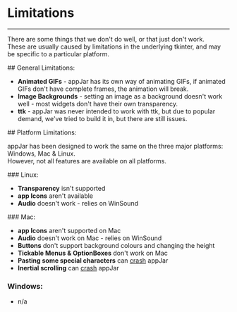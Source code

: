 # Limitations
---

There are some things that we don't do well, or that just don't work.  
These are usually caused by limitations in the underlying tkinter, and may be specific to a particular platform.  

## General Limitations:
 * **Animated GIFs** - appJar has its own way of animating GIFs, if animated GIFs don't have complete frames, the animation will break.    
 * **Image Backgrounds** - setting an image as a background doesn't work well - most widgets don't have their own transparency.  
 * **ttk** - appJar was never intended to work with ttk, but due to popular demand, we've tried to build it in, but there are still issues.  

## Platform Limitations:  

appJar has been designed to work the same on the three major platforms: Windows, Mac & Linux.  
However, not all features are available on all platforms.  

### Linux:  
* **Transparency** isn't supported  
* **app Icons** aren't available  
* **Audio** doesn't work - relies on WinSound  

### Mac:  
* **app Icons** aren't supported on Mac  
* **Audio** doesn't work on Mac - relies on WinSound  
* **Buttons** don't support background colours and changing the height  
* **Tickable Menus & OptionBoxes** don't work on Mac  
* **Pasting some special characters** can [crash](https://bugs.python.org/issue22566) appJar  
* **Inertial scrolling** can [crash](https://stackoverflow.com/questions/16995969/inertial-scrolling-in-mac-os-x-with-tkinter-and-python) appJar  

### Windows:  
* n/a  
